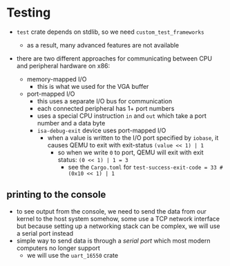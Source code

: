 # Testing

- `test` crate depends on stdlib, so we need `custom_test_frameworks`
  - as a result, many advanced features are not available


- there are two different approaches for communicating between CPU and
  peripheral hardware on x86:
  - memory-mapped I/O
    - this is what we used for the VGA buffer
  - port-mapped I/O
    - this uses a separate I/O bus for communication
    - each connected peripheral has 1+ port numbers
    - uses a special CPU instruction `in` and `out` which take a port number and
      a data byte
    - `isa-debug-exit` device uses port-mapped I/O
      - when a value is written to the I/O port specified by `iobase`, it causes
        QEMU to exit with exit-status `(value << 1) | 1`
        - so when we write `0` to port, QEMU will exit with exit status: 
          `(0 << 1) | 1 = 3`
          - see the `Cargo.toml` for  `test-success-exit-code = 33 # (0x10 << 1) | 1`

## printing to the console

- to see output from the console, we need to send the data from our kernel to
  the host system somehow, some use a TCP network interface but because setting up
  a networking stack can be complex, we will use a serial port instead
- simple way to send data is through a _serial port_ which most modern computers
  no longer support
  - we will use the `uart_16550` crate


